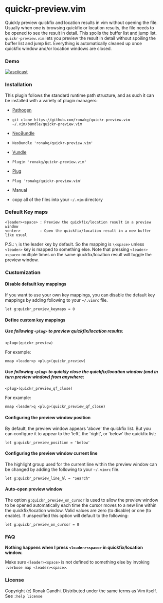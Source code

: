 # quickr-preview.vim

Quickly preview quickfix and location results in vim without opening the file.
Usually when one is browsing quickfix or location results, the file needs to be
opened to see the result in detail. This spoils the buffer list and jump list.
`quickr-preview.vim` lets you preview the result in detail without spoiling the
buffer list and jump list. Everything is automatically cleaned up once quickfix
window and/or location windows are closed.

### Demo

[![asciicast](https://asciinema.org/a/47400.png)](https://asciinema.org/a/47400)

### Installation

This plugin follows the standard runtime path structure, and as such it can be
installed with a variety of plugin managers:

*  [Pathogen](https://github.com/tpope/vim-pathogen)
  - `git clone https://github.com/ronakg/quickr-preview.vim ~/.vim/bundle/quickr-preview.vim`
*  [NeoBundle](https://github.com/Shougo/neobundle.vim)
  - `NeoBundle 'ronakg/quickr-preview.vim'`
*  [Vundle](https://github.com/gmarik/vundle)
  - `Plugin 'ronakg/quickr-preview.vim'`
*  [Plug](https://github.com/junegunn/vim-plug)
  - `Plug 'ronakg/quickr-preview.vim'`
*  Manual
  - copy all of the files into your `~/.vim` directory

### Default Key maps

```vim
<leader><space> : Preview the quickfix/location result in a preview window
<enter>         : Open the quickfix/location result in a new buffer like usual
```
P.S.: `\` is the leader key by default. So the mapping is `\<space>` unless `<leader>`
key is mapped to something else. Note that pressing `<leader><space>` multiple times on
the same qiuckfix/location result will toggle the preview window.

### Customization

#### Disable default key mappings
If you want to use your own key mappings, you can disable the default key
mappings by adding following to your `~/.vimrc` file.

```vim
let g:quickr_preview_keymaps = 0
```

#### Define custom key mappings

##### Use following `<plug>` to preview quickfix/location results:

```vim
<plug>(quickr_preview)
```

For example:

```vim
nmap <leader>p <plug>(quickr_preview)
```

##### Use following `<plug>` to quickly close the quickfix/location window (and in turn preview window) from anywhere:

```vim
<plug>(quickr_preview_qf_close)
```

For example:

```vim
nmap <leader>q <plug>(quickr_preview_qf_close)
```

#### Configuring the preview window position
By default, the preview window appears 'above' the quickfix list.  But you can
configure it to appear to the 'left', the 'right', or 'below' the quickfix list:

```vim
let g:quickr_preview_position = 'below'
```

#### Configuring the preview window current line
The highlight group used for the current line within the preview window can be
changed by adding the following to your `~/.vimrc` file.

```vim
let g:quickr_preview_line_hl = "Search"
```

#### Auto-open preview window
The option `g:quickr_preview_on_cursor` is used to allow the preview window to
be opened automatically each time the cursor moves to a new line within the
quickfix/location window. Valid values are zero (to disable) or one (to enable).
If unspecified this option will default to the following:

```vim
let g:quickr_preview_on_cursor = 0
```

### FAQ

**Nothing happens when I press `<leader><space>` in quickfix/location window.**

Make sure `<leader><space>` is not defined to something else by invoking
`:verbose map <leader><space>`.

### License
Copyright (c) Ronak Gandhi. Distributed under the same terms as Vim itself. See
`:help license`
